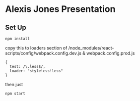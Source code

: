 # Alexis Jones Presentation #


## Set Up ##
 ```
 npm install

 ```

 copy this to loaders section of /node_modules/react-scripts/config/webpack.config.dev.js & webpack.config.prod.js

 ```
 {
   test: /\.less$/,
   loader: "style!css!less"
 }
```

then just
```
npm start
```
